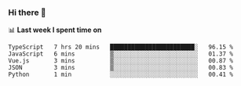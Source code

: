 ### Hi there 👋

<!--
**DBvc/DBvc** is a ✨ _special_ ✨ repository because its `README.md` (this file) appears on your GitHub profile.

Here are some ideas to get you started:

- 🔭 I’m currently working on ...
- 🌱 I’m currently learning ...
- 👯 I’m looking to collaborate on ...
- 🤔 I’m looking for help with ...
- 💬 Ask me about ...
- 📫 How to reach me: ...
- 😄 Pronouns: ...
- ⚡ Fun fact: ...
-->

📊 **Last week I spent time on**
<!--START_SECTION:waka-->
```text
TypeScript   7 hrs 20 mins   ████████████████████████░   96.15 % 
JavaScript   6 mins          ▒░░░░░░░░░░░░░░░░░░░░░░░░   01.37 % 
Vue.js       3 mins          ▒░░░░░░░░░░░░░░░░░░░░░░░░   00.87 % 
JSON         3 mins          ▒░░░░░░░░░░░░░░░░░░░░░░░░   00.83 % 
Python       1 min           ░░░░░░░░░░░░░░░░░░░░░░░░░   00.41 % 
```
<!--END_SECTION:waka-->
